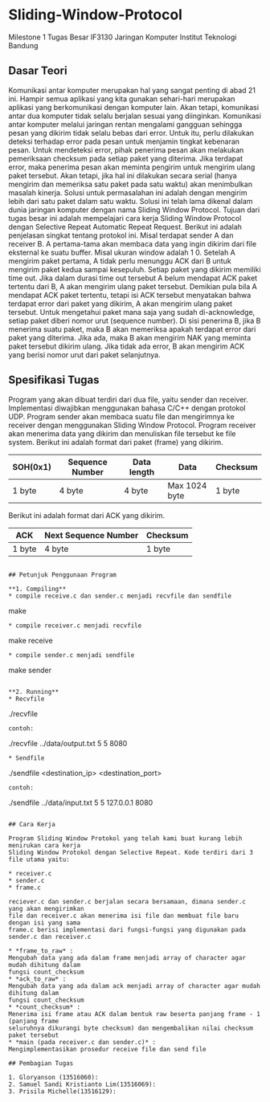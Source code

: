 # Sliding-Window-Protocol
Milestone 1 Tugas Besar IF3130 Jaringan Komputer Institut Teknologi Bandung

## Dasar Teori
Komunikasi antar komputer merupakan hal yang sangat penting di abad 21 ini. Hampir semua
aplikasi yang kita gunakan sehari-hari merupakan aplikasi yang berkomunikasi dengan
komputer lain. Akan tetapi, komunikasi antar dua komputer tidak selalu berjalan sesuai yang
diinginkan. Komunikasi antar komputer melalui jaringan rentan mengalami gangguan sehingga
pesan yang dikirim tidak selalu bebas dari error. Untuk itu, perlu dilakukan deteksi terhadap
error pada pesan untuk menjamin tingkat kebenaran pesan.
Untuk mendeteksi error, pihak penerima pesan akan melakukan pemeriksaan checksum pada
setiap paket yang diterima. Jika terdapat error, maka penerima pesan akan meminta pengirim
untuk mengirim ulang paket tersebut. Akan tetapi, jika hal ini dilakukan secara serial (hanya
mengirim dan memeriksa satu paket pada satu waktu) akan menimbulkan masalah kinerja.
Solusi untuk permasalahan ini adalah dengan mengirim lebih dari satu paket dalam satu waktu.
Solusi ini telah lama dikenal dalam dunia jaringan komputer dengan nama Sliding Window
Protocol. Tujuan dari tugas besar ini adalah mempelajari cara kerja Sliding Window Protocol
dengan Selective Repeat Automatic Repeat Request.
Berikut ini adalah penjelasan singkat tentang protokol ini. Misal terdapat sender A dan receiver
B. A pertama-tama akan membaca data yang ingin dikirim dari file eksternal ke suatu buffer.
Misal ukuran window adalah 1 0. Setelah A mengirim paket pertama, A tidak perlu menunggu
ACK dari B untuk mengirim paket kedua sampai kesepuluh. Setiap paket yang dikirim memiliki
time out. Jika dalam durasi time out tersebut A belum mendapat ACK paket tertentu dari B, A
akan mengirim ulang paket tersebut. Demikian pula bila A mendapat ACK paket tertentu, tetapi
isi ACK tersebut menyatakan bahwa terdapat error dari paket yang dikirim, A akan mengirim
ulang paket tersebut. Untuk mengetahui paket mana saja yang sudah di-acknowledge, setiap
paket diberi nomor urut (sequence number). Di sisi penerima B, jika B menerima suatu paket,
maka B akan memeriksa apakah terdapat error dari paket yang diterima. Jika ada, maka B akan
mengirim NAK yang meminta paket tersebut dikirim ulang. Jika tidak ada error, B akan
mengirim ACK yang berisi nomor urut dari paket selanjutnya. 

## Spesifikasi Tugas
Program yang akan dibuat terdiri dari dua file, yaitu sender dan receiver. Implementasi
diwajibkan menggunakan bahasa C/C++ dengan protokol UDP. Program sender akan
membaca suatu file dan mengirimnya ke receiver dengan menggunakan Sliding Window
Protocol. Program receiver akan menerima data yang dikirim dan menuliskan file tersebut ke file
system.
Berikut ini adalah format dari paket (frame) yang dikirim.

| SOH(0x1)  | Sequence Number | Data length | Data | Checksum |
| ------------- | ------------- | ------------- | ------------- | ------------- |
| 1 byte  | 4 byte  | 4 byte  | Max 1024 byte  | 1 byte  |

Berikut ini adalah format dari ACK yang dikirim.

| ACK  | Next Sequence Number | Checksum |
| ------------- | ------------- | ------------- |
| 1 byte  | 4 byte  | 1 byte  |
```

## Petunjuk Penggunaan Program

**1. Compiling**
* compile receive.c dan sender.c menjadi recvfile dan sendfile
```
make
```
* compile receiver.c menjadi recvfile
```
make receive
```
* compile sender.c menjadi sendfile
```
make sender
```

**2. Running**
* Recvfile
```
./recvfile <filename> <windowsize> <buffersize> <port>
```
contoh:
```
./recvfile ../data/output.txt 5 5 8080
```
* Sendfile
```
./sendfile <filename> <windowsize> <buffersize> <destination_ip> <destination_port>
```
contoh:
```
./sendfile ../data/input.txt 5 5 127.0.0.1 8080
```

## Cara Kerja

Program Sliding Window Protokol yang telah kami buat kurang lebih menirukan cara kerja
Sliding Window Protokol dengan Selective Repeat. Kode terdiri dari 3 file utama yaitu:

* receiver.c
* sender.c
* frame.c

reciever.c dan sender.c berjalan secara bersamaan, dimana sender.c yang akan mengirimkan
file dan receiver.c akan menerima isi file dan membuat file baru dengan isi yang sama
frame.c berisi implementasi dari fungsi-fungsi yang digunakan pada sender.c dan receiver.c

* *frame_to_raw* : 
Mengubah data yang ada dalam frame menjadi array of character agar mudah dihitung dalam 
fungsi count_checksum
* *ack_to_raw* : 
Mengubah data yang ada dalam ack menjadi array of character agar mudah dihitung dalam 
fungsi count_checksum
* *count_checksum* :
Menerima isi frame atau ACK dalam bentuk raw beserta panjang frame - 1 (panjang frame 
seluruhnya dikurangi byte checksum) dan mengembalikan nilai checksum paket tersebut
* *main (pada receiver.c dan sender.c)* :
Mengimplementasikan prosedur receive file dan send file

## Pembagian Tugas

1. Gloryanson (13516060): 
2. Samuel Sandi Kristianto Lim(13516069): 
3. Prisila Michelle(13516129): 


